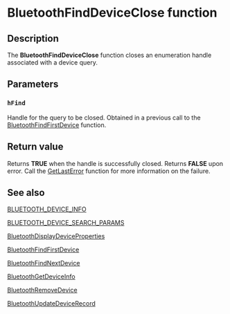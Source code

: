 # BluetoothFindDeviceClose function

## Description

The **BluetoothFindDeviceClose** function closes an enumeration handle associated with a device query.

## Parameters

### `hFind`

Handle for the query to be closed. Obtained in a previous call to the [BluetoothFindFirstDevice](https://learn.microsoft.com/windows/desktop/api/bluetoothapis/nf-bluetoothapis-bluetoothfindfirstdevice) function.

## Return value

Returns **TRUE** when the handle is successfully closed. Returns **FALSE** upon error. Call the [GetLastError](https://learn.microsoft.com/windows/desktop/api/errhandlingapi/nf-errhandlingapi-getlasterror) function for more information on the failure.

## See also

[BLUETOOTH_DEVICE_INFO](https://learn.microsoft.com/windows/win32/api/bluetoothapis/ns-bluetoothapis-bluetooth_device_info_struct)

[BLUETOOTH_DEVICE_SEARCH_PARAMS](https://learn.microsoft.com/windows/win32/api/bluetoothapis/ns-bluetoothapis-bluetooth_device_search_params)

[BluetoothDisplayDeviceProperties](https://learn.microsoft.com/windows/desktop/api/bluetoothapis/nf-bluetoothapis-bluetoothdisplaydeviceproperties)

[BluetoothFindFirstDevice](https://learn.microsoft.com/windows/desktop/api/bluetoothapis/nf-bluetoothapis-bluetoothfindfirstdevice)

[BluetoothFindNextDevice](https://learn.microsoft.com/windows/desktop/api/bluetoothapis/nf-bluetoothapis-bluetoothfindnextdevice)

[BluetoothGetDeviceInfo](https://learn.microsoft.com/windows/desktop/api/bluetoothapis/nf-bluetoothapis-bluetoothgetdeviceinfo)

[BluetoothRemoveDevice](https://learn.microsoft.com/windows/desktop/api/bluetoothapis/nf-bluetoothapis-bluetoothremovedevice)

[BluetoothUpdateDeviceRecord](https://learn.microsoft.com/windows/desktop/api/bluetoothapis/nf-bluetoothapis-bluetoothupdatedevicerecord)